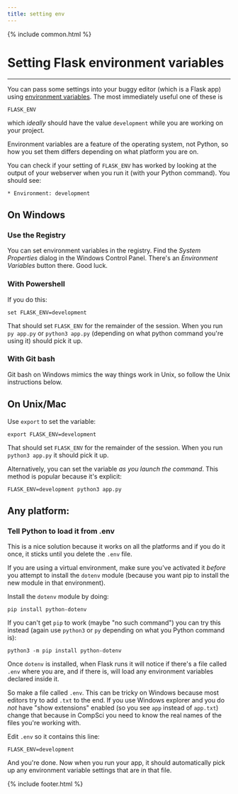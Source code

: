 ```yaml
---
title: setting env
---
```


{% include common.html %}

# Setting Flask environment variables


---

You can pass some settings into your buggy editor (which is a Flask app) using
[environment variables](https://en.wikipedia.org/wiki/Environment_variable).
The most immediately useful one of these is

`FLASK_ENV`

which _ideally_ should have the value `development` while you are working
on your project.

Environment variables are a feature of the operating system, not Python,
so how you set them differs depending on what platform you are on.

You can check if your setting of `FLASK_ENV` has worked by looking at the
output of your webserver when you run it (with your Python command). You should
see:

    * Environment: development


## On Windows

### Use the Registry

You can set environment variables in the registry.
Find the  _System Properties_ dialog  in the Windows Control Panel.
There's an _Environment Variables_ button there. Good luck. 

### With Powershell

If you do this:

    set FLASK_ENV=development

That should set `FLASK_ENV` for the remainder of the session. When you run
`py app.py` or `python3 app.py` (depending on what python command you're
using it) should pick it up.

### With Git bash

Git bash on Windows mimics the way things work in Unix, so follow the Unix
instructions below.


## On Unix/Mac

Use `export` to set the variable:

    export FLASK_ENV=development

That should set `FLASK_ENV` for the remainder of the session. When you run
`python3 app.py` it should pick it up.

Alternatively, you can set the variable _as you launch the command_. This method
is popular because it's explicit:

    FLASK_ENV=development python3 app.py

## Any platform:

### Tell Python to load it from .env

This is a nice solution because it works on all the platforms and if you do it
once, it sticks until you delete the `.env` file.

If you are using a virtual environment, make sure you've activated it _before_
you attempt to install the `dotenv` module (because you want pip to install the
new module in that environment).

Install the `dotenv` module by doing:

    pip install python-dotenv

If you can't get `pip` to work (maybe "no such command") you can try this
instead (again use `python3` or `py` depending on what you Python command is):

    python3 -m pip install python-dotenv

Once `dotenv` is installed, when Flask runs it will notice if there's a file
called `.env` where you are, and if there is, will load any environment
variables declared inside it.

So make a file called `.env`. This can be tricky on Windows because most
editors try to add `.txt` to the end. If you use Windows explorer and you do
_not_ have "show extensions" enabled (so you see `app` instead of `app.txt`)
change that because in CompSci you need to know the real names of the files
you're working with.

Edit `.env` so it contains this line:

    FLASK_ENV=development

And you're done. Now when you run your app, it should automatically pick
up any environment variable settings that are in that file.


{% include footer.html %}
